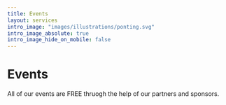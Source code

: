 ```yaml
---
title: Events
layout: services
intro_image: "images/illustrations/ponting.svg"
intro_image_absolute: true
intro_image_hide_on_mobile: false
---
```


# Events

All of our events are FREE thruogh the help of our partners and sponsors.